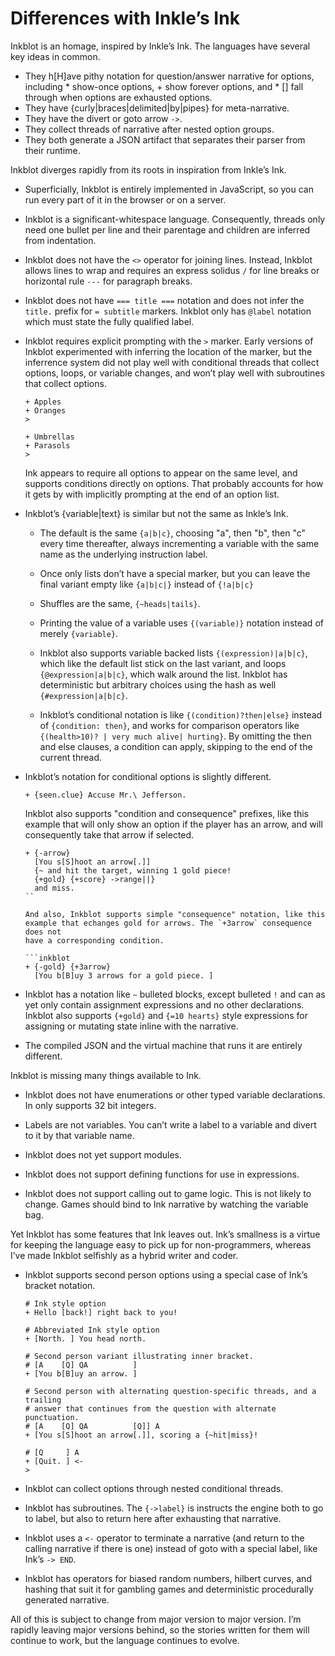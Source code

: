 
# Differences with Inkle’s Ink

Inkblot is an homage, inspired by Inkle’s Ink.
The languages have several key ideas in common.

- They h[H]ave pithy notation for question/answer narrative for options,
  including * show-once options, + show forever options, and * [] fall through
  when options are exhausted options.
- They have {curly|braces|delimited|by|pipes} for meta-narrative.
- They have the divert or goto arrow ``->``.
- They collect threads of narrative after nested option groups.
- They both generate a JSON artifact that separates their parser from their
  runtime.

Inkblot diverges rapidly from its roots in inspiration from Inkle’s Ink.

- Superficially, Inkblot is entirely implemented in JavaScript, so you can run
  every part of it in the browser or on a server.

- Inkblot is a significant-whitespace language.
  Consequently, threads only need one bullet per line and their parentage and
  children are inferred from indentation.

- Inkblot does not have the `<>` operator for joining lines.
  Instead, Inkblot allows lines to wrap and requires an express solidus ``/``
  for line breaks or horizontal rule ``---`` for paragraph breaks.

- Inkblot does not have `=== title ===` notation and does not infer the `title.` prefix
  for `= subtitle` markers. Inkblot only has `@label` notation which must state
  the fully qualified label.

- Inkblot requires explicit prompting with the ``>`` marker.
  Early versions of Inkblot experimented with inferring the location of the marker,
  but the inferrence system did not play well with conditional threads
  that collect options, loops, or variable changes, and won’t play well
  with subroutines that collect options.

  ```ink
  + Apples
  + Oranges
  >

  + Umbrellas
  + Parasols
  >
  ```

  Ink appears to require all options to appear on the same level, and supports
  conditions directly on options. That probably accounts for how it gets
  by with implicitly prompting at the end of an option list.

- Inkblot’s {variable|text} is similar but not the same as Inkle’s Ink.

  - The default is the same ``{a|b|c}``, choosing "a", then "b", then "c" every
    time thereafter, always incrementing a variable with the same name as the
    underlying instruction label.

  - Once only lists don’t have a special marker, but you can leave the final
    variant empty like ``{a|b|c|}`` instead of ``{!a|b|c}``

  - Shuffles are the same, ``{~heads|tails}``.

  - Printing the value of a variable uses ``{(variable)}`` notation instead of
    merely ``{variable}``.

  - Inkblot also supports variable backed lists ``{(expression)|a|b|c}``, which
    like the default list stick on the last variant, and loops
    ``{@expression|a|b|c}``, which walk around the list.
    Inkblot has deterministic but arbitrary choices using the hash as well
    ``{#expression|a|b|c}``.

  - Inkblot’s conditional notation is like ``{(condition)?then|else}`` instead
    of ``{condition: then}``, and works for comparison operators like
    ``{(health>10)? | very much alive| hurting}``.
    By omitting the then and else clauses, a condition can apply, skipping
    to the end of the current thread.

- Inkblot’s notation for conditional options is slightly different.

  ```inkblot
  + {seen.clue} Accuse Mr.\ Jefferson.
  ```

  Inkblot also supports "condition and consequence" prefixes, like this
  example that will only show an option if the player has an arrow,
  and will consequently take that arrow if selected.

  ```inkblot
  + {-arrow}
    [You s[S]hoot an arrow[.]]
    {~ and hit the target, winning 1 gold piece!
    {+gold} {+score} ->range||}
    and miss.
  ``

  And also, Inkblot supports simple "consequence" notation, like this
  example that echanges gold for arrows. The `+3arrow` consequence does not
  have a corresponding condition.

  ```inkblot
  + {-gold} {+3arrow}
    [You b[B]uy 3 arrows for a gold piece. ]
  ```

- Inkblot has a notation like `~` bulleted blocks, except bulleted `!` and
  can as yet only contain assignment expressions and no other declarations.
  Inkblot also supports `{+gold}` and `{=10 hearts}` style expressions
  for assigning or mutating state inline with the narrative.

- The compiled JSON and the virtual machine that runs it are entirely
  different.

Inkblot is missing many things available to Ink.

- Inkblot does not have enumerations or other typed variable declarations.
  In only supports 32 bit integers.

- Labels are not variables. You can’t write a label to a variable and divert to
  it by that variable name.

- Inkblot does not yet support modules.

- Inkblot does not support defining functions for use in expressions.

- Inkblot does not support calling out to game logic. This is not likely to
  change. Games should bind to Ink narrative by watching the variable bag.

Yet Inkblot has some features that Ink leaves out.
Ink’s smallness is a virtue for keeping the language easy to pick up for
non-programmers, whereas I’ve made Inkblot selfishly as a hybrid writer and
coder.

- Inkblot supports second person options using a special case of Ink’s bracket
  notation.

  ```
  # Ink style option
  + Hello [back!] right back to you!

  # Abbreviated Ink style option
  + [North. ] You head north.

  # Second person variant illustrating inner bracket.
  # [A    [Q] QA          ]
  + [You b[B]uy an arrow. ]

  # Second person with alternating question-specific threads, and a trailing
  # answer that continues from the question with alternate punctuation.
  # [A    [Q] QA          [Q]] A
  + [You s[S]hoot an arrow[.]], scoring a {~hit|miss}!

  # [Q     ] A
  + [Quit. ] <-
  >
  ```

- Inkblot can collect options through nested conditional threads.

- Inkblot has subroutines. The ``{->label}`` is instructs the engine both to go
  to label, but also to return here after exhausting that narrative.

- Inkblot uses a ``<-`` operator to terminate a narrative (and return to the
  calling narrative if there is one) instead of goto with a special label, like
  Ink’s ``-> END``.

- Inkblot has operators for biased random numbers, hilbert curves, and hashing
  that suit it for gambling games and deterministic procedurally generated
  narrative.

All of this is subject to change from major version to major version.
I’m rapidly leaving major versions behind, so the stories written for them will
continue to work, but the language continues to evolve.

